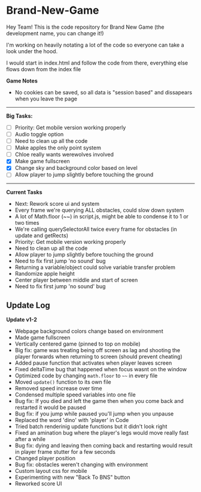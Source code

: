 ﻿# Brand-New-Game
Hey Team! This is the code repository for Brand New Game (the development name, you can change it!)

I'm working on heavily notating a lot of the code so everyone can take a look under the hood.

I would start in index.html and follow the code from there, everything else flows down from the index file


**Game Notes**
- No cookies can be saved, so all data is "session based" and dissapears when you leave the page

---

**Big Tasks:**
- [ ] Priority: Get mobile version working properly
- [ ] Audio toggle option
- [ ] Need to clean up all the code
- [ ] Make apples the only point system
- [ ] Chloe really wants werewolves involved
- [x] Make game fullscreen
- [x] Change sky and background color based on level
- [ ] Allow player to jump slightly before touching the ground

---

**Current Tasks**
- Next: Rework score ui and system
- Every frame we're querying ALL obstacles, could slow down system
- A lot of Math.floor (~~) in script.js, might be able to condense it to 1 or two times
- We're calling querySelectorAll twice every frame for obstacles (in update and getRects)
- Priority: Get mobile version working properly
- Need to clean up all the code
- Allow player to jump slightly before touching the ground
- Need to fix first jump 'no sound' bug
- Returning a variable/object could solve variable transfer problem
- Randomize apple height
- Center player between middle and start of screen
- Need to fix first jump 'no sound' bug


## Update Log

**Update v1-2**
- Webpage background colors change based on environment
- Made game fullscreen
- Vertically centered game (pinned to top on mobile)
- Big fix: game was treating being off screen as lag and shooting the player forwards when returning to screen (should prevent cheating)
- Added pause function that activates when player leaves screen
- Fixed deltaTime bug that happened when focus wasnt on the window
- Optimized code by changing `math.floor` to `~~` in every file
- Moved `update()` function to its own file 
- Removed speed increase over time
- Condensed multiple speed variables into one file
- Bug fix: If you died and left the game then when you come back and restarted it would be paused
- Bug fix: if you jump while paused you'll jump when you unpause
- Replaced the word 'dino' with 'player' in Code
- Tried batch renderinig update functions but it didn't look right
- Fixed an amination bug where the player's legs would move really fast after a while
- Bug fix: dying and leaving then coming back and restarting would result in player frame stutter for a few seconds
- Changed player position
- Bug fix: obstacles weren't changing with environment
- Custom layout css for mobile
- Experimenting with new "Back To BNS" button
- Reworked score UI